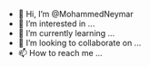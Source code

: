 - 👋 Hi, I’m @MohammedNeymar
- 👀 I’m interested in ...
- 🌱 I’m currently learning ...
- 💞️ I’m looking to collaborate on ...
- 📫 How to reach me ...

<!---
MohammedNeymar/MohammedNeymar is a ✨ special ✨ repository because its `README.md` (this file) appears on your GitHub profile.
You can click the Preview link to take a look at your changes.
--->
